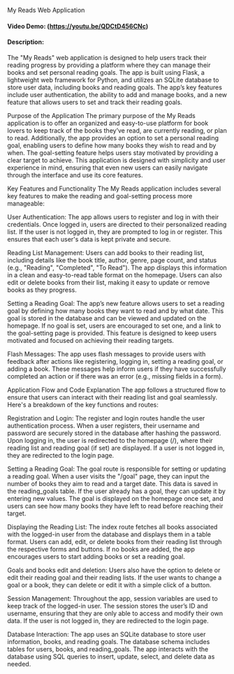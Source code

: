 My Reads Web Application
#### Video Demo:  (https://youtu.be/QDCtD456CNc)
#### Description:
The "My Reads" web application is designed to help users track their reading progress by providing a platform where they can manage their books and set personal reading goals. The app is built using Flask, a lightweight web framework for Python, and utilizes an SQLite database to store user data, including books and reading goals. The app’s key features include user authentication, the ability to add and manage books, and a new feature that allows users to set and track their reading goals.

Purpose of the Application
The primary purpose of the My Reads application is to offer an organized and easy-to-use platform for book lovers to keep track of the books they’ve read, are currently reading, or plan to read. Additionally, the app provides an option to set a personal reading goal, enabling users to define how many books they wish to read and by when. The goal-setting feature helps users stay motivated by providing a clear target to achieve. This application is designed with simplicity and user experience in mind, ensuring that even new users can easily navigate through the interface and use its core features.

Key Features and Functionality
The My Reads application includes several key features to make the reading and goal-setting process more manageable:

User Authentication: The app allows users to register and log in with their credentials. Once logged in, users are directed to their personalized reading list. If the user is not logged in, they are prompted to log in or register. This ensures that each user's data is kept private and secure.

Reading List Management: Users can add books to their reading list, including details like the book title, author, genre, page count, and status (e.g., "Reading", "Completed", "To Read"). The app displays this information in a clean and easy-to-read table format on the homepage. Users can also edit or delete books from their list, making it easy to update or remove books as they progress.

Setting a Reading Goal: The app’s new feature allows users to set a reading goal by defining how many books they want to read and by what date. This goal is stored in the database and can be viewed and updated on the homepage. If no goal is set, users are encouraged to set one, and a link to the goal-setting page is provided. This feature is designed to keep users motivated and focused on achieving their reading targets.

Flash Messages: The app uses flash messages to provide users with feedback after actions like registering, logging in, setting a reading goal, or adding a book. These messages help inform users if they have successfully completed an action or if there was an error (e.g., missing fields in a form).

Application Flow and Code Explanation
The app follows a structured flow to ensure that users can interact with their reading list and goal seamlessly. Here's a breakdown of the key functions and routes:

Registration and Login: The register and login routes handle the user authentication process. When a user registers, their username and password are securely stored in the database after hashing the password. Upon logging in, the user is redirected to the homepage (/), where their reading list and reading goal (if set) are displayed. If a user is not logged in, they are redirected to the login page.

Setting a Reading Goal: The goal route is responsible for setting or updating a reading goal. When a user visits the "/goal" page, they can input the number of books they aim to read and a target date. This data is saved in the reading_goals table. If the user already has a goal, they can update it by entering new values. The goal is displayed on the homepage once set, and users can see how many books they have left to read before reaching their target.

Displaying the Reading List: The index route fetches all books associated with the logged-in user from the database and displays them in a table format. Users can add, edit, or delete books from their reading list through the respective forms and buttons. If no books are added, the app encourages users to start adding books or set a reading goal.

Goals and books edit and deletion: Users also have the option to delete or edit their reading goal and their reading lists. If the user wants to change a goal or a book, they can delete or edit it with a simple click of a button.

Session Management: Throughout the app, session variables are used to keep track of the logged-in user. The session stores the user’s ID and username, ensuring that they are only able to access and modify their own data. If the user is not logged in, they are redirected to the login page.

Database Interaction: The app uses an SQLite database to store user information, books, and reading goals. The database schema includes tables for users, books, and reading_goals. The app interacts with the database using SQL queries to insert, update, select, and delete data as needed.
